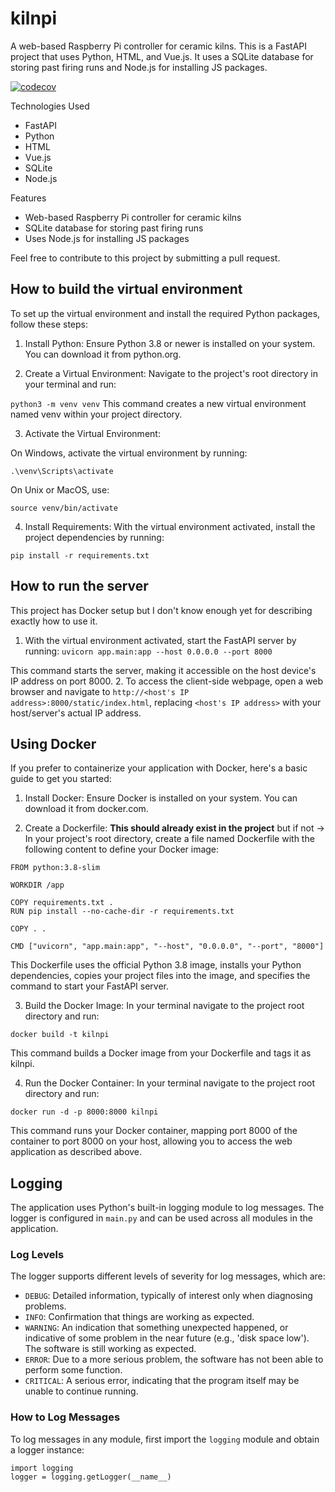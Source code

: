 # kilnpi
A web-based Raspberry Pi controller for ceramic kilns. This is a FastAPI project that uses Python, HTML, and Vue.js. It uses a SQLite database for storing past firing runs and Node.js for installing JS packages.

[![codecov](https://codecov.io/gh/daharoni/kilnpi/graph/badge.svg?token=Y5YQZ08Y36)](https://codecov.io/gh/daharoni/kilnpi)


Technologies Used
* FastAPI
* Python
* HTML
* Vue.js
* SQLite
* Node.js

Features
* Web-based Raspberry Pi controller for ceramic kilns
* SQLite database for storing past firing runs
* Uses Node.js for installing JS packages

Feel free to contribute to this project by submitting a pull request.

## How to build the virtual environment
To set up the virtual environment and install the required Python packages, follow these steps:
1. Install Python: Ensure Python 3.8 or newer is installed on your system. You can download it from python.org.

2. Create a Virtual Environment: Navigate to the project's root directory in your terminal and run:

`python3 -m venv venv`
This command creates a new virtual environment named venv within your project directory.

3. Activate the Virtual Environment:

On Windows, activate the virtual environment by running:

`.\venv\Scripts\activate`

On Unix or MacOS, use:

`source venv/bin/activate`

4. Install Requirements: With the virtual environment activated, install the project dependencies by running:

`pip install -r requirements.txt`

## How to run the server
This project has Docker setup but I don't know enough yet for describing exactly how to use it.

1. With the virtual environment activated, start the FastAPI server by running:
`uvicorn app.main:app --host 0.0.0.0 --port 8000`

This command starts the server, making it accessible on the host device's IP address on port 8000.
2. To access the client-side webpage, open a web browser and navigate to `http://<host's IP address>:8000/static/index.html`, replacing `<host's IP address>` with your host/server's actual IP address.

## Using Docker
If you prefer to containerize your application with Docker, here's a basic guide to get you started:

1. Install Docker: Ensure Docker is installed on your system. You can download it from docker.com.

2. Create a Dockerfile: **This should already exist in the project** but if not -> In your project's root directory, create a file named Dockerfile with the following content to define your Docker image:
```
FROM python:3.8-slim

WORKDIR /app

COPY requirements.txt .
RUN pip install --no-cache-dir -r requirements.txt

COPY . .

CMD ["uvicorn", "app.main:app", "--host", "0.0.0.0", "--port", "8000"]
```

This Dockerfile uses the official Python 3.8 image, installs your Python dependencies, copies your project files into the image, and specifies the command to start your FastAPI server.

3. Build the Docker Image: In your terminal navigate to the project root directory and run:

`docker build -t kilnpi`

This command builds a Docker image from your Dockerfile and tags it as kilnpi.

4. Run the Docker Container: In your terminal navigate to the project root directory and run:

`docker run -d -p 8000:8000 kilnpi`

This command runs your Docker container, mapping port 8000 of the container to port 8000 on your host, allowing you to access the web application as described above.

## Logging

The application uses Python's built-in logging module to log messages. The logger is configured in `main.py` and can be used across all modules in the application. 

### Log Levels

The logger supports different levels of severity for log messages, which are:

- `DEBUG`: Detailed information, typically of interest only when diagnosing problems.
- `INFO`: Confirmation that things are working as expected.
- `WARNING`: An indication that something unexpected happened, or indicative of some problem in the near future (e.g., 'disk space low'). The software is still working as expected.
- `ERROR`: Due to a more serious problem, the software has not been able to perform some function.
- `CRITICAL`: A serious error, indicating that the program itself may be unable to continue running.

### How to Log Messages

To log messages in any module, first import the `logging` module and obtain a logger instance:

```
import logging
logger = logging.getLogger(__name__)
```
